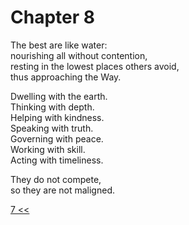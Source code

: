 # Chapter 8

The best are like water:  
nourishing all without contention,  
resting in the lowest places others avoid,  
thus approaching the Way.

Dwelling with the earth.  
Thinking with depth.  
Helping with kindness.  
Speaking with truth.  
Governing with peace.  
Working with skill.  
Acting with timeliness.

They do not compete,  
so they are not maligned.

[7 <<](07.md)
